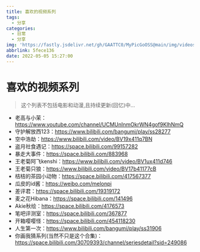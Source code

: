 ```yaml
---
title: 喜欢的视频系列
tags:
  - 分享
categories:
  - 日常
  - 分享
img: 'https://fastly.jsdelivr.net/gh/GAATTC0/MyPicGoOSS@main/img/videos1.jpg'
abbrlink: 5fece136
date: 2022-05-05 15:27:00
---
```


# 喜欢的视频系列

> 这个列表不包括电影和动漫,且持续更新(回忆)中...

- 老高与小茉：https://www.youtube.com/channel/UCMUnInmOkrWN4gof9KlhNmQ
- 守护解放西123：https://www.bilibili.com/bangumi/play/ss28277
- 空中浩劫：https://www.bilibili.com/video/BV19x411q7BN
- 盗月社食遇记：https://space.bilibili.com/99157282
- 暴走大事件：https://space.bilibili.com/883968
- 王老菊阿飞kenshi：https://www.bilibili.com/video/BV1ux411d746
- 王老菊只狼：https://www.bilibili.com/video/BV17b41177cB
- 桔桔的茶园小动物：https://space.bilibili.com/417567377
- 瓜皮的id酱：https://weibo.com/melonpi
- 差评君：https://space.bilibili.com/19319172
- 麦之花Hibana：https://space.bilibili.com/141496
- Akie秋绘：https://space.bilibili.com/4176573
- 笔吧评测室：https://space.bilibili.com/367877
- 开箱嘤嘤怪：https://space.bilibili.com/454118230
- 人生第一次：https://www.bilibili.com/bangumi/play/ss31906
- 你画我猜系列(当然不只是这个合集)：https://space.bilibili.com/30709393/channel/seriesdetail?sid=249086